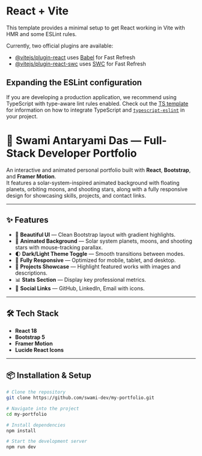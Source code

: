 # React + Vite

This template provides a minimal setup to get React working in Vite with HMR and some ESLint rules.

Currently, two official plugins are available:

- [@vitejs/plugin-react](https://github.com/vitejs/vite-plugin-react/blob/main/packages/plugin-react) uses [Babel](https://babeljs.io/) for Fast Refresh
- [@vitejs/plugin-react-swc](https://github.com/vitejs/vite-plugin-react/blob/main/packages/plugin-react-swc) uses [SWC](https://swc.rs/) for Fast Refresh

## Expanding the ESLint configuration

If you are developing a production application, we recommend using TypeScript with type-aware lint rules enabled. Check out the [TS template](https://github.com/vitejs/vite/tree/main/packages/create-vite/template-react-ts) for information on how to integrate TypeScript and [`typescript-eslint`](https://typescript-eslint.io) in your project.


# 🚀 Swami Antaryami Das — Full-Stack Developer Portfolio

An interactive and animated personal portfolio built with **React**, **Bootstrap**, and **Framer Motion**.  
It features a solar-system-inspired animated background with floating planets, orbiting moons, and shooting stars, along with a fully responsive design for showcasing skills, projects, and contact links.

---

## ✨ Features

- 🎨 **Beautiful UI** — Clean Bootstrap layout with gradient highlights.
- 🌌 **Animated Background** — Solar system planets, moons, and shooting stars with mouse-tracking parallax.
- 🌓 **Dark/Light Theme Toggle** — Smooth transitions between modes.
- 📱 **Fully Responsive** — Optimized for mobile, tablet, and desktop.
- 📂 **Projects Showcase** — Highlight featured works with images and descriptions.
- 📊 **Stats Section** — Display key professional metrics.
- 🔗 **Social Links** — GitHub, LinkedIn, Email with icons.

---

## 🛠️ Tech Stack

- **React 18**
- **Bootstrap 5**
- **Framer Motion**
- **Lucide React Icons**

---

## 📦 Installation & Setup

```bash
# Clone the repository
git clone https://github.com/swami-dev/my-portfolio.git

# Navigate into the project
cd my-portfolio

# Install dependencies
npm install

# Start the development server
npm run dev
